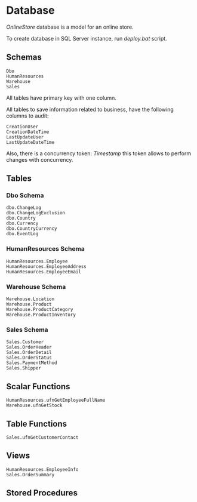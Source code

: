 # Database

*OnlineStore* database is a model for an online store.

To create database in SQL Server instance, run *deploy.bat* script.

## Schemas

	Dbo
	HumanResources
	Warehouse
	Sales

All tables have primary key with one column.

All tables to save information related to business, have the following columns to audit:

	CreationUser
	CreationDateTime
	LastUpdateUser
	LastUpdateDateTime

Also, there is a concurrency token: *Timestamp* this token allows to perform changes with concurrency.

## Tables

### Dbo Schema

	dbo.ChangeLog
	dbo.ChangeLogExclusion
	dbo.Country
	dbo.Currency
	dbo.CountryCurrency
	dbo.EventLog

### HumanResources Schema

	HumanResources.Employee
	HumanResources.EmployeeAddress
	HumanResources.EmployeeEmail

### Warehouse Schema

	Warehouse.Location
	Warehouse.Product
	Warehouse.ProductCategory
	Warehouse.ProductInventory

### Sales Schema

	Sales.Customer
	Sales.OrderHeader
	Sales.OrderDetail
	Sales.OrderStatus
	Sales.PaymentMethod
	Sales.Shipper

## Scalar Functions

	HumanResources.ufnGetEmployeeFullName
	Warehouse.ufnGetStock

## Table Functions

	Sales.ufnGetCustomerContact

## Views

	HumanResources.EmployeeInfo
	Sales.OrderSummary

## Stored Procedures
